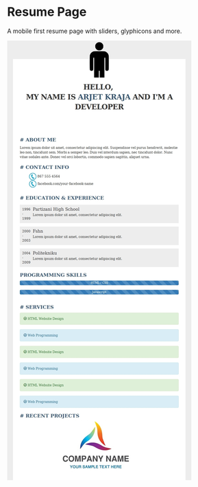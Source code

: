 # Resume Page

A mobile first resume page with sliders, glyphicons and more.

![](img/preview/show.jpg)
